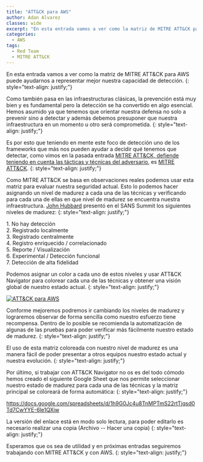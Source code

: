 ```yaml
---
title: "ATT&CK para AWS"
author: Adan Alvarez
classes: wide
excerpt: "En esta entrada vamos a ver como la matriz de MITRE ATT&CK para AWS puede ayudarnos a representar mejor nuestra capacidad de detección."
categories:
  - AWS
tags:
  - Red Team
  - MITRE ATT&CK
---
```

En esta entrada vamos a ver como la matriz de MITRE ATT&CK para AWS puede ayudarnos a representar mejor nuestra capacidad de detección.
{: style="text-align: justify;"}

Como también pasa en las infraestructuras clásicas, la prevención está muy bien y es fundamental pero la detección se ha convertido en algo esencial. Hemos asumido ya que tenemos que orientar nuestra defensa no solo a prevenir sino a detectar y además debemos presuponer que nuestra infraestructura en un momento u otro será comprometida.
{: style="text-align: justify;"}

Es por esto que teniendo en mente este foco de detección uno de los frameworks que más nos pueden ayudar a decidir qué tenemos que detectar, como vimos en la pasada entrada [MITRE ATT&CK, defiende teniendo en cuenta las tácticas y técnicas del adversario](https://donttouchmy.net/mitre-attck-defiende-teniendo-en-cuenta-las-tacticas-y-tecnicas-del-adversario/), es [MITRE ATT&CK](https://attack.mitre.org/).
{: style="text-align: justify;"}

Como MITRE ATT&CK se basa en observaciones reales podemos usar esta matriz para evaluar nuestra seguridad actual. Esto lo podemos hacer asignando un nivel de madurez a cada una de las técnicas y verificando para cada una de ellas en que nivel de madurez se encuentra nuestra infraestructura. [John Hubbard](https://twitter.com/SecHubb) presentó en el SANS Summit los siguientes niveles de madurez:
{: style="text-align: justify;"}

1\. No hay detección\
2\. Registrado localmente\
3\. Registrado centralmente\
4\. Registro enriquecido / correlacionado\
5\. Reporte / Visualización\
6\. Experimental / Detección funcional\
7\. Detección de alta fidelidad

Podemos asignar un color a cada uno de estos niveles y usar ATT&CK Navigator para colorear cada una de las técnicas y obtener una visión global de nuestro estado actual.
{: style="text-align: justify;"}

[![ATT&CK para AWS](https://donttouchmynet.github.io/assets/images/old/attack-navigator-300x116.png)](https://donttouchmynet.github.io/assets/images/old/attack-navigator.png)

Conforme mejoremos podremos ir cambiando los niveles de madurez y lograremos observar de forma sencilla como nuestro esfuerzo tiene recompensa. Dentro de lo posible se recomienda la automatización de algunas de las pruebas para poder verificar más fácilmente nuestro estado de madurez.
{: style="text-align: justify;"}

El uso de esta matriz coloreada con nuestro nivel de madurez es una manera fácil de poder presentar a otros equipos nuestro estado actual y nuestra evolución.
{: style="text-align: justify;"}

Por último, si trabajar con ATT&CK Navigator no os es del todo cómodo hemos creado el siguiente Google Sheet que nos permite seleccionar nuestro estado de madurez para cada una de las técnicas y la matriz principal se coloreará de forma automática:
{: style="text-align: justify;"}

<https://docs.google.com/spreadsheets/d/1h9G0Jc4u8TnMPTmS22rtTjqsd0Td7CwYYE-6le1QXiw>

La versión del enlace está en modo solo lectura, para poder editarlo es necesario realizar una copia (Archivo -- Hacer una copia)
{: style="text-align: justify;"}

Esperamos que os sea de utilidad y en próximas entradas seguiremos trabajando con MITRE ATT&CK y con AWS.
{: style="text-align: justify;"}
